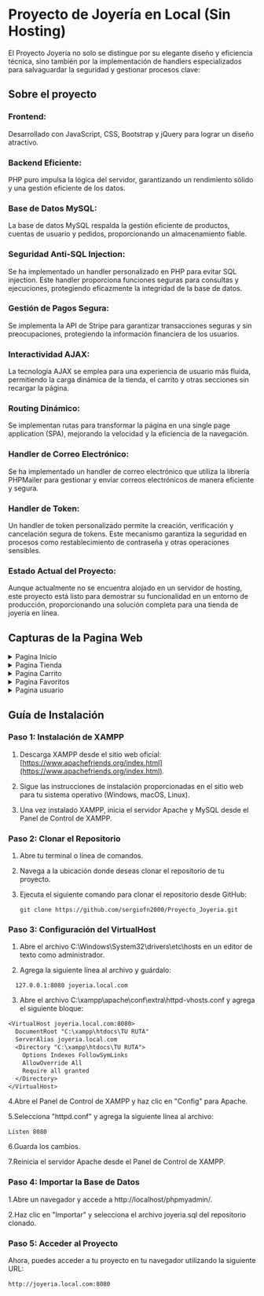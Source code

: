 
# Proyecto de Joyería en Local (Sin Hosting)
El Proyecto Joyería no solo se distingue por su elegante diseño y eficiencia técnica, sino también por la implementación de handlers especializados para salvaguardar la seguridad y gestionar procesos clave:
## Sobre el proyecto
### Frontend: 
Desarrollado con JavaScript, CSS, Bootstrap y jQuery para lograr un diseño atractivo.

### Backend Eficiente: 
PHP puro impulsa la lógica del servidor, garantizando un rendimiento sólido y una gestión eficiente de los datos.

### Base de Datos MySQL: 
La base de datos MySQL respalda la gestión eficiente de productos, cuentas de usuario y pedidos, proporcionando un almacenamiento fiable.

###  Seguridad Anti-SQL Injection: 
Se ha implementado un handler personalizado en PHP para evitar SQL injection. Este handler proporciona funciones seguras para consultas y ejecuciones, protegiendo eficazmente la integridad de la base de datos.

### Gestión de Pagos Segura: 
Se implementa la API de Stripe para garantizar transacciones seguras y sin preocupaciones, protegiendo la información financiera de los usuarios.

### Interactividad AJAX: 
La tecnología AJAX se emplea para una experiencia de usuario más fluida, permitiendo la carga dinámica de la tienda, el carrito y otras secciones sin recargar la página.

### Routing Dinámico: 
Se implementan rutas para transformar la página en una single page application (SPA), mejorando la velocidad y la eficiencia de la navegación.

### Handler de Correo Electrónico: 
Se ha implementado un handler de correo electrónico que utiliza la librería PHPMailer para gestionar y enviar correos electrónicos de manera eficiente y segura.

### Handler de Token: 
Un handler de token personalizado permite la creación, verificación y cancelación segura de tokens. Este mecanismo garantiza la seguridad en procesos como restablecimiento de contraseña y otras operaciones sensibles.

### Estado Actual del Proyecto:
Aunque actualmente no se encuentra alojado en un servidor de hosting, este proyecto está listo para demostrar su funcionalidad en un entorno de producción, proporcionando una solución completa para una tienda de joyería en línea.

## Capturas de la Pagina Web
<details>
  <summary>Pagina Inicio</summary>
  <img src="./img/inicio.gif"  >
</details>
<details>
  <summary>Pagina Tienda</summary>
  <img src="./img/tienda4.png" width="70%"  >
  &nbsp;&nbsp;&nbsp;&nbsp;
  <img src="./img/Tienda1.png " width="70%"  >
  &nbsp;&nbsp;&nbsp;&nbsp;
  <img src="./img/Tienda2.png" width="70%"  >
  &nbsp;&nbsp;&nbsp;&nbsp;
  <img src="./img/Tienda3.png" width="70%">
</details>    
<details>
  <summary>Pagina Carrito</summary>
  <img src="./img/Carrito.png"  >
</details>
<details>
  <summary>Pagina Favoritos</summary>
  <img src="./img/favoritos.png"  >
</details>
<details>
  <summary>Pagina usuario</summary>
  <img src="./img/Cuenta.png"  >
</details>

## Guía de Instalación

### Paso 1: Instalación de XAMPP

1. Descarga XAMPP desde el sitio web oficial: [https://www.apachefriends.org/index.html](https://www.apachefriends.org/index.html).

2. Sigue las instrucciones de instalación proporcionadas en el sitio web para tu sistema operativo (Windows, macOS, Linux).

3. Una vez instalado XAMPP, inicia el servidor Apache y MySQL desde el Panel de Control de XAMPP.

### Paso 2: Clonar el Repositorio

1. Abre tu terminal o línea de comandos.
  
2. Navega a la ubicación donde deseas clonar el repositorio de tu proyecto.
  
3. Ejecuta el siguiente comando para clonar el repositorio desde GitHub:
    
   ```
   git clone https://github.com/sergiofn2000/Proyecto_Joyeria.git
   ```
   
### Paso 3: Configuración del VirtualHost

1. Abre el archivo C:\Windows\System32\drivers\etc\hosts en un editor de texto como administrador.

2. Agrega la siguiente línea al archivo y guárdalo:
```
  127.0.0.1:8080 joyeria.local.com
```
3. Abre el archivo C:\xampp\apache\conf\extra\httpd-vhosts.conf y agrega el siguiente bloque:

```
<VirtualHost joyeria.local.com:8080>
  DocumentRoot "C:\xampp\htdocs\TU RUTA"
  ServerAlias joyeria.local.com
  <Directory "C:\xampp\htdocs\TU RUTA">
    Options Indexes FollowSymLinks
    AllowOverride All
    Require all granted
  </Directory>
</VirtualHost>
```
4.Abre el Panel de Control de XAMPP y haz clic en "Config" para Apache.

5.Selecciona "httpd.conf" y agrega la siguiente línea al archivo:
```
Listen 8080
```
6.Guarda los cambios.

7.Reinicia el servidor Apache desde el Panel de Control de XAMPP.



### Paso 4: Importar la Base de Datos

1.Abre un navegador y accede a http://localhost/phpmyadmin/.

2.Haz clic en "Importar" y selecciona el archivo joyeria.sql del repositorio clonado.


### Paso 5: Acceder al Proyecto

Ahora, puedes acceder a tu proyecto en tu navegador utilizando la siguiente URL:
```
http://joyeria.local.com:8080
```
